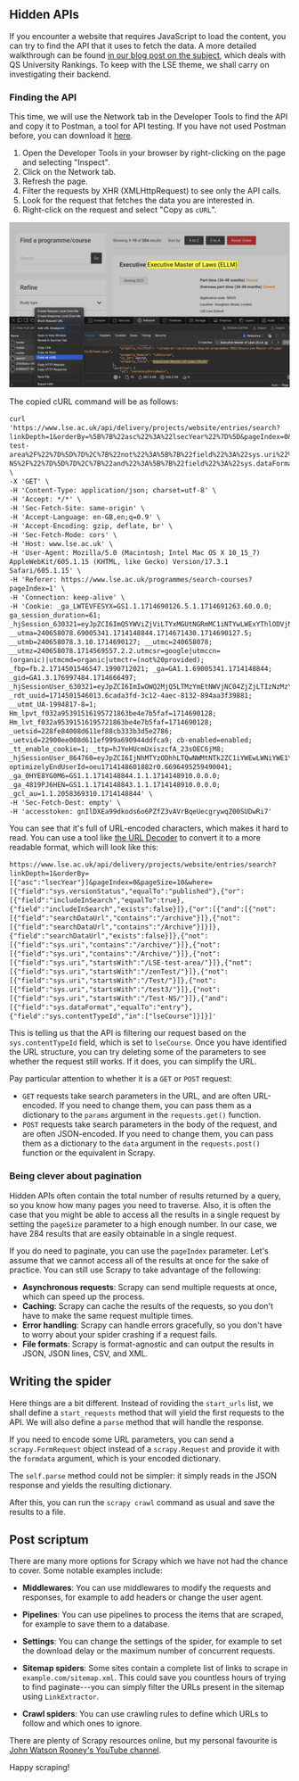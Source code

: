 ## Hidden APIs 

If you encounter a website that requires JavaScript to load the content, you can try to find the API that it uses to fetch the data. A more detailed walkthrough can be found [in our blog post on the subject](https://lse-dsi.github.io/DS105/blog/posts/scraping_unis.html), which deals with QS University Rankings. To keep with the LSE theme, we shall carry on investigating their backend. 

### Finding the API

This time, we will use the Network tab in the Developer Tools to find the API and copy it to Postman, a tool for API testing. If you have not used Postman before, you can download it [here](https://www.postman.com/downloads/).

1. Open the Developer Tools in your browser by right-clicking on the page and selecting "Inspect".
2. Click on the Network tab.
3. Refresh the page.
4. Filter the requests by XHR (XMLHttpRequest) to see only the API calls.
5. Look for the request that fetches the data you are interested in.
6. Right-click on the request and select "Copy as `cURL`".

![This is what you should see in the Network tab](../img/lse_inspect.png)

The copied cURL command will be as follows:

```shell
curl 'https://www.lse.ac.uk/api/delivery/projects/website/entries/search?linkDepth=1&orderBy=%5B%7B%22asc%22%3A%22lsecYear%22%7D%5D&pageIndex=0&pageSize=10&where=%5B%7B%22field%22%3A%22sys.versionStatus%22%2C%22equalTo%22%3A%22published%22%7D%2C%7B%22or%22%3A%5B%7B%22field%22%3A%22includeInSearch%22%2C%22equalTo%22%3Atrue%7D%2C%7B%22field%22%3A%22includeInSearch%22%2C%22exists%22%3Afalse%7D%5D%7D%2C%7B%22or%22%3A%5B%7B%22and%22%3A%5B%7B%22not%22%3A%5B%7B%22field%22%3A%22searchDataUrl%22%2C%22contains%22%3A%22%2Farchive%22%7D%5D%7D%2C%7B%22not%22%3A%5B%7B%22field%22%3A%22searchDataUrl%22%2C%22contains%22%3A%22%2FArchive%22%7D%5D%7D%5D%7D%2C%7B%22field%22%3A%22searchDataUrl%22%2C%22exists%22%3Afalse%7D%5D%7D%2C%7B%22not%22%3A%5B%7B%22field%22%3A%22sys.uri%22%2C%22contains%22%3A%22%2Farchive%2F%22%7D%5D%7D%2C%7B%22not%22%3A%5B%7B%22field%22%3A%22sys.uri%22%2C%22contains%22%3A%22%2FArchive%2F%22%7D%5D%7D%2C%7B%22not%22%3A%5B%7B%22field%22%3A%22sys.uri%22%2C%22startsWith%22%3A%22%2FLSE-test-area%2F%22%7D%5D%7D%2C%7B%22not%22%3A%5B%7B%22field%22%3A%22sys.uri%22%2C%22startsWith%22%3A%22%2FzenTest%2F%22%7D%5D%7D%2C%7B%22not%22%3A%5B%7B%22field%22%3A%22sys.uri%22%2C%22startsWith%22%3A%22%2FTest%2F%22%7D%5D%7D%2C%7B%22not%22%3A%5B%7B%22field%22%3A%22sys.uri%22%2C%22startsWith%22%3A%22%2Ftest3%2F%22%7D%5D%7D%2C%7B%22not%22%3A%5B%7B%22field%22%3A%22sys.uri%22%2C%22startsWith%22%3A%22%2FTest-NS%2F%22%7D%5D%7D%2C%7B%22and%22%3A%5B%7B%22field%22%3A%22sys.dataFormat%22%2C%22equalTo%22%3A%22entry%22%7D%2C%7B%22field%22%3A%22sys.contentTypeId%22%2C%22in%22%3A%5B%22lseCourse%22%5D%7D%5D%7D%5D' \
-X 'GET' \
-H 'Content-Type: application/json; charset=utf-8' \
-H 'Accept: */*' \
-H 'Sec-Fetch-Site: same-origin' \
-H 'Accept-Language: en-GB,en;q=0.9' \
-H 'Accept-Encoding: gzip, deflate, br' \
-H 'Sec-Fetch-Mode: cors' \
-H 'Host: www.lse.ac.uk' \
-H 'User-Agent: Mozilla/5.0 (Macintosh; Intel Mac OS X 10_15_7) AppleWebKit/605.1.15 (KHTML, like Gecko) Version/17.3.1 Safari/605.1.15' \
-H 'Referer: https://www.lse.ac.uk/programmes/search-courses?pageIndex=1' \
-H 'Connection: keep-alive' \
-H 'Cookie: _ga_LWTEVFESYX=GS1.1.1714690126.5.1.1714691263.60.0.0; ga_session_duration=61; _hjSession_630321=eyJpZCI6ImQ5YWViZjViLTYxMGUtNGRmMC1iNTYwLWExYThlODVjNDE5NiIsImMiOjE3MTQ2OTAxMjY3NDIsInMiOjAsInIiOjAsInNiIjowLCJzciI6MCwic2UiOjAsImZzIjowLCJzcCI6MH0=; __utma=240658078.69005341.1714148844.1714671430.1714690127.5; __utmb=240658078.3.10.1714690127; __utmc=240658078; __utmz=240658078.1714569557.2.2.utmcsr=google|utmccn=(organic)|utmcmd=organic|utmctr=(not%20provided); _fbp=fb.2.1714501546547.1990712021; _ga=GA1.1.69005341.1714148844; _gid=GA1.3.176997484.1714666497; _hjSessionUser_630321=eyJpZCI6ImIwOWQ2MjQ5LTMzYmEtNWVjNC04ZjZjLTIzNzMzYzg3NWY3OCIsImNyZWF0ZWQiOjE3MTQ1MDE1NDY1NzIsImV4aXN0aW5nIjp0cnVlfQ==; _rdt_uuid=1714501546013.6cada3fd-3c12-4aec-8132-894aa3f39881; __utmt_UA-1994817-8=1; Hm_lpvt_f032a95391516195721863be4e7b5faf=1714690128; Hm_lvt_f032a95391516195721863be4e7b5faf=1714690128; _uetsid=228fe84008d611ef88cb333b3d5e2786; _uetvid=22900ee008d611ef999a690944ddfca9; cb-enabled=enabled; _tt_enable_cookie=1; _ttp=hJYeHUcmUxiszcfA_23sOEC6jM8; _hjSessionUser_864760=eyJpZCI6IjNhMTYzODhhLTQwNWMtNTk2ZC1iYWEwLWNiYWE1YTNlYjM5MCIsImNyZWF0ZWQiOjE3MTQxNDg2MDIxMTksImV4aXN0aW5nIjp0cnVlfQ==; optimizelyEndUserId=oeu1714148601882r0.6696495259490041; _ga_0HYE8YG0M6=GS1.1.1714148844.1.1.1714148910.0.0.0; _ga_4819PJ6HEN=GS1.1.1714148843.1.1.1714148910.0.0.0; _gcl_au=1.1.2058369310.1714148844' \
-H 'Sec-Fetch-Dest: empty' \
-H 'accesstoken: gnIlDXEa99dkods6o6PZfZ3vAVrBqeUecgrywqZ00SUDwRi7'
```

You can see that it's full of URL-encoded characters, which makes it hard to read. You can use a tool like [the URL Decoder](https://www.urldecoder.org) to convert it to a more readable format, which will look like this:

```shell
https://www.lse.ac.uk/api/delivery/projects/website/entries/search?linkDepth=1&orderBy=[{"asc":"lsecYear"}]&pageIndex=0&pageSize=10&where=[{"field":"sys.versionStatus","equalTo":"published"},{"or":[{"field":"includeInSearch","equalTo":true},{"field":"includeInSearch","exists":false}]},{"or":[{"and":[{"not":[{"field":"searchDataUrl","contains":"/archive"}]},{"not":[{"field":"searchDataUrl","contains":"/Archive"}]}]},{"field":"searchDataUrl","exists":false}]},{"not":[{"field":"sys.uri","contains":"/archive/"}]},{"not":[{"field":"sys.uri","contains":"/Archive/"}]},{"not":[{"field":"sys.uri","startsWith":"/LSE-test-area/"}]},{"not":[{"field":"sys.uri","startsWith":"/zenTest/"}]},{"not":[{"field":"sys.uri","startsWith":"/Test/"}]},{"not":[{"field":"sys.uri","startsWith":"/test3/"}]},{"not":[{"field":"sys.uri","startsWith":"/Test-NS/"}]},{"and":[{"field":"sys.dataFormat","equalTo":"entry"},{"field":"sys.contentTypeId","in":["lseCourse"]}]}]'
```

This is telling us that the API is filtering our request based on the `sys.contentTypeId` field, which is set to `lseCourse`. Once you have identified the URL structure, you can try deleting some of the parameters to see whether the request still works. If it does, you can simplify the URL. 

Pay particular attention to whether it is a `GET` or `POST` request: 

- `GET` requests take search parameters in the URL, and are often URL-encoded. If you need to change them, you can pass them as a dictionary to the `params` argument in the `requests.get()` function.
- `POST` requests take search parameters in the body of the request, and are often JSON-encoded. If you need to change them, you can pass them as a dictionary to the `data` argument in the `requests.post()` function or the equivalent in Scrapy. 

### Being clever about pagination

Hidden APIs often contain the total number of results returned by a query, so you know how many pages you need to traverse. Also, it is often the case that you might be able to access all the results in a single request by setting the `pageSize` parameter to a high enough number. In our case, we have 284 results that are easily obtainable in a single request. 

If you do need to paginate, you can use the `pageIndex` parameter. Let's assume that we cannot access all of the results at once for the sake of practice. You can still use Scrapy to take advantage of the following: 

- **Asynchronous requests**: Scrapy can send multiple requests at once, which can speed up the process.
- **Caching**: Scrapy can cache the results of the requests, so you don't have to make the same request multiple times.
- **Error handling**: Scrapy can handle errors gracefully, so you don't have to worry about your spider crashing if a request fails.
- **File formats**: Scrapy is format-agnostic and can output the results in JSON, JSON lines, CSV, and XML.

## Writing the spider

Here things are a bit different. Instead of roviding the `start_urls` list, we shall define a `start_requests` method that will yield the first requests to the API. We will also define a `parse` method that will handle the response. 

If you need to encode some URL parameters, you can send a `scrapy.FormRequest` object instead of a `scrapy.Request` and provide it with the `formdata` argument, which is your encoded dictionary. 

The `self.parse` method could not be simpler: it simply reads in the JSON response and yields the resulting dictionary. 

After this, you can run the `scrapy crawl` command as usual and save the results to a file. 

## Post scriptum 

There are many more options for Scrapy which we have not had the chance to cover. Some notable examples include:

- **Middlewares**: You can use middlewares to modify the requests and responses, for example to add headers or change the user agent.

- **Pipelines**: You can use pipelines to process the items that are scraped, for example to save them to a database. 

- **Settings**: You can change the settings of the spider, for example to set the download delay or the maximum number of concurrent requests.

- **Sitemap spiders**: Some sites contain a complete list of links to scrape in `example.com/sitemap.xml`. This could save you countless hours of trying to find paginate---you can simply filter the URLs present in the sitemap using `LinkExtractor`.

- **Crawl spiders**: You can use crawling rules to define which URLs to follow and which ones to ignore.

There are plenty of Scrapy resources online, but my personal favourite is [John Watson Rooney's YouTube channel](https://www.youtube.com/@JohnWatsonRooney). 

Happy scraping!
